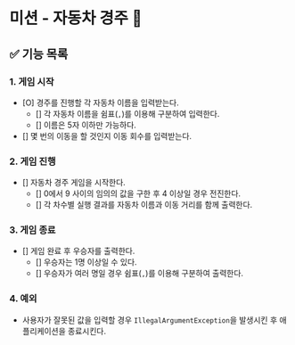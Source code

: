 # 미션 - 자동차 경주 🏁

## ✅ 기능 목록

### 1. 게임 시작

- [O] 경주를 진행할 각 자동차 이름을 입력받는다.
    - [] 각 자동차 이름을 쉼표(`,`)를 이용해 구분하여 입력한다.
    - [] 이름은 5자 이하만 가능하다.
- [] 몇 번의 이동을 할 것인지 이동 회수를 입력받는다.

### 2. 게임 진행

- [] 자동차 경주 게임을 시작한다.
    - [] 0에서 9 사이의 임의의 값을 구한 후 4 이상일 경우 전진한다.
    - [] 각 차수별 실행 결과를 자동차 이름과 이동 거리를 함께 출력한다.

### 3. 게임 종료

- [] 게임 완료 후 우승자를 출력한다.
    - [] 우승자는 1명 이상일 수 있다.
    - [] 우승자가 여러 명일 경우 쉼표(`,`)를 이용해 구분하여 출력한다.

### 4. 예외

- 사용자가 잘못된 값을 입력할 경우 `IllegalArgumentException`을 발생시킨 후 애플리케이션을 종료시킨다.